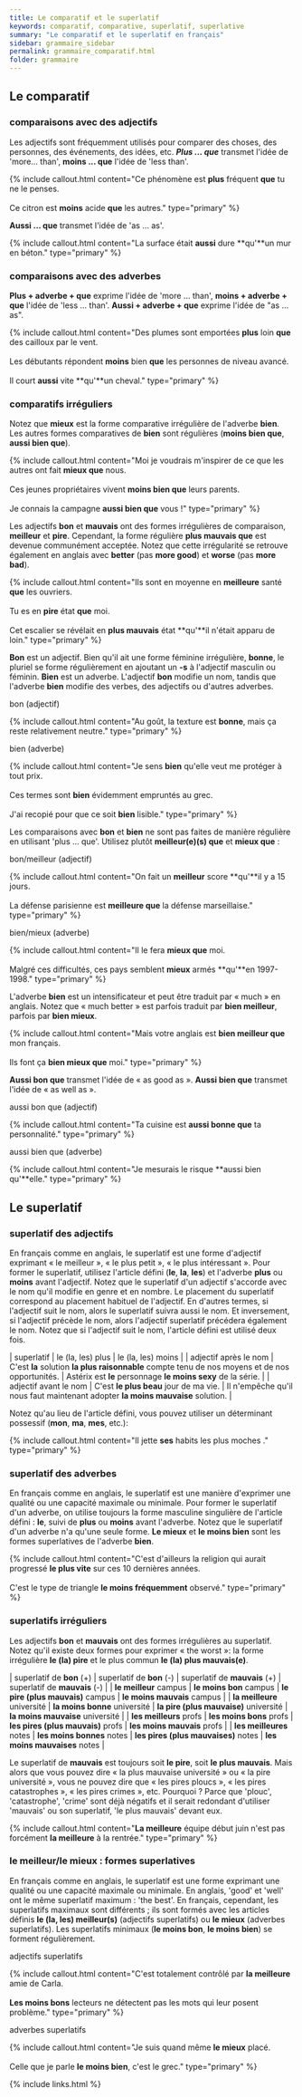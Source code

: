 ```yaml
---
title: Le comparatif et le superlatif
keywords: comparatif, comparative, superlatif, superlative
summary: "Le comparatif et le superlatif en français"
sidebar: grammaire_sidebar
permalink: grammaire_comparatif.html
folder: grammaire
---
```


## Le comparatif

### comparaisons avec des adjectifs
Les adjectifs sont fréquemment utilisés pour comparer des choses, des personnes, des événements, des idées, etc. ***Plus ... que*** transmet l'idée de 'more... than', **moins ... que** l'idée de 'less than'.

{% include callout.html content="Ce phénomène est **plus** fréquent **que** tu ne le penses.<br/><br/>Ce citron est **moins** acide **que** les autres." type="primary" %}

**Aussi ... que** transmet l'idée de 'as ... as'.

{% include callout.html content="La surface était **aussi** dure **qu'**un mur en béton." type="primary" %}

### comparaisons avec des adverbes
**Plus + adverbe + que** exprime l'idée de 'more ... than', **moins + adverbe + que** l'idée de 'less ... than'. **Aussi + adverbe + que** exprime l'idée de "as ... as".

{% include callout.html content="Des plumes sont emportées **plus** loin **que** des cailloux par le vent.<br/><br/>Les débutants répondent **moins** bien **que** les personnes de niveau avancé.<br/><br/>Il court **aussi** vite **qu'**un cheval." type="primary" %}

### comparatifs irréguliers

Notez que **mieux** est la forme comparative irrégulière de l'adverbe **bien**. Les autres formes comparatives de **bien** sont régulières (**moins bien que**, **aussi bien que**).

{% include callout.html content="Moi je voudrais m'inspirer de ce que les autres ont fait **mieux que** nous.<br/><br/>Ces jeunes propriétaires vivent **moins bien que** leurs parents.<br/><br/>Je connais la campagne **aussi bien que** vous !" type="primary" %}

Les adjectifs **bon** et **mauvais** ont des formes irrégulières de comparaison, **meilleur** et **pire**. Cependant, la forme régulière **plus mauvais que** est devenue communément acceptée. Notez que cette irrégularité se retrouve également en anglais avec **better** (pas **more good**) et **worse** (pas **more bad**).

{% include callout.html content="Ils sont en moyenne en **meilleure** santé **que** les ouvriers.<br/><br/>Tu es en **pire** état **que** moi.<br/><br/>Cet escalier se révélait en **plus mauvais** état **qu'**il n'était apparu de loin." type="primary" %}

**Bon** est un adjectif. Bien qu'il ait une forme féminine irrégulière, **bonne**, le pluriel se forme régulièrement en ajoutant un **-s** à l'adjectif masculin ou féminin. **Bien** est un adverbe. L'adjectif **bon** modifie un nom, tandis que l'adverbe **bien** modifie des verbes, des adjectifs ou d'autres adverbes.

bon (adjectif)

{% include callout.html content="Au goût, la texture est **bonne**, mais ça reste relativement neutre." type="primary" %}

bien (adverbe)

{% include callout.html content="Je sens **bien** qu'elle veut me protéger à tout prix.<br/><br/>Ces termes sont **bien** évidemment empruntés au grec.<br/><br/>J'ai recopié pour que ce soit **bien** lisible." type="primary" %}

Les comparaisons avec **bon** et **bien** ne sont pas faites de manière régulière en utilisant 'plus ... que'. Utilisez plutôt **meilleur(e)(s) que** et **mieux que** :

bon/meilleur (adjectif)

{% include callout.html content="On fait un **meilleur** score **qu'**il y a 15 jours.<br/><br/>La défense parisienne est **meilleure que** la défense marseillaise." type="primary" %}

bien/mieux (adverbe)

{% include callout.html content="Il le fera **mieux que** moi.<br/><br/>Malgré ces difficultés, ces pays semblent **mieux** armés **qu'**en 1997-1998." type="primary" %}

L'adverbe **bien** est un intensificateur et peut être traduit par « much » en anglais. Notez que « much better » est parfois traduit par **bien meilleur**, parfois par **bien mieux**.

{% include callout.html content="Mais votre anglais est **bien meilleur que** mon français.<br/><br/>Ils font ça **bien mieux que** moi." type="primary" %}

**Aussi bon que** transmet l'idée de « as good as ». **Aussi bien que** transmet l'idée de « as well as ».

aussi bon que (adjectif)

{% include callout.html content="Ta cuisine est **aussi bonne que** ta personnalité." type="primary" %}

aussi bien que (adverbe)

{% include callout.html content="Je mesurais le risque **aussi bien qu'**elle." type="primary" %}

## Le superlatif
### superlatif des adjectifs
En français comme en anglais, le superlatif est une forme d'adjectif exprimant « le meilleur », « le plus petit », « le plus intéressant ». Pour former le superlatif, utilisez l'article défini (**le**, **la**, **les**) et l'adverbe **plus** ou **moins** avant l'adjectif. Notez que le superlatif d'un adjectif s'accorde avec le nom qu'il modifie en genre et en nombre. Le placement du superlatif correspond au placement habituel de l'adjectif. En d'autres termes, si l'adjectif suit le nom, alors le superlatif suivra aussi le nom. Et inversement, si l'adjectif précède le nom, alors l'adjectif superlatif précédera également le nom. Notez que si l'adjectif suit le nom, l'article défini est utilisé deux fois.

| superlatif | le (la, les) plus | le (la, les) moins |
| adjectif après le nom | C'est **la** solution **la plus raisonnable** compte tenu de nos moyens et de nos opportunités. | Astérix est **le** personnage **le moins sexy** de la série. |
| adjectif avant le nom | C'est **le plus beau** jour de ma vie. | Il n'empêche qu'il nous faut maintenant adopter **la moins mauvaise** solution. |

Notez qu'au lieu de l'article défini, vous pouvez utiliser un déterminant possessif (**mon**, **ma**, **mes**, etc.):

{% include callout.html content="Il jette **ses** habits les plus moches ." type="primary" %}

### superlatif des adverbes
En français comme en anglais, le superlatif est une manière d'exprimer une qualité ou une capacité maximale ou minimale. Pour former le superlatif d'un adverbe, on utilise toujours la forme masculine singulière de l'article défini : **le**, suivi de **plus** ou **moins** avant l'adverbe. Notez que le superlatif d'un adverbe n'a qu'une seule forme. **Le mieux** et **le moins bien** sont les formes superlatives de l'adverbe **bien**.

{% include callout.html content="C'est d'ailleurs la religion qui aurait progressé **le plus vite** sur ces 10 dernières années.<br/><br/>C'est le type de triangle **le moins fréquemment** observé." type="primary" %}

### superlatifs irréguliers
Les adjectifs **bon** et **mauvais** ont des formes irrégulières au superlatif. Notez qu'il existe deux formes pour exprimer « the worst »: la forme irrégulière **le (la) pire** et le plus commun **le (la) plus mauvais(e)**.

| superlatif de **bon** (+) | superlatif de **bon** (-) | superlatif de **mauvais** (+) | superlatif de **mauvais** (-) |
| **le meilleur** campus | **le moins bon** campus | **le pire (plus mauvais)** campus | **le moins mauvais** campus |
| **la meilleure** université | **la moins bonne** université | **la pire (plus mauvaise)** université | **la moins mauvaise** université |
| **les meilleurs** profs | **les moins bons** profs | **les pires (plus mauvais)** profs | **les moins mauvais** profs |
| **les meilleures** notes | **les moins bonnes** notes | **les pires (plus mauvaises)** notes | **les moins mauvaises** notes |

Le superlatif de **mauvais** est toujours soit **le pire**, soit **le plus mauvais**. Mais alors que vous pouvez dire « la plus mauvaise université » ou « la pire université », vous ne pouvez dire que « les pires ploucs », « les pires catastrophes », « les pires crimes », etc. Pourquoi ? Parce que 'plouc', 'catastrophe', 'crime' sont déjà négatifs et il serait redondant d'utiliser 'mauvais' ou son superlatif, 'le plus mauvais' devant eux.

{% include callout.html content="**La meilleure** équipe début juin n'est pas forcément **la meilleure** à la rentrée." type="primary" %}

### le meilleur/le mieux : formes superlatives
En français comme en anglais, le superlatif est une forme exprimant une qualité ou une capacité maximale ou minimale. En anglais, 'good' et 'well' ont le même superlatif maximum : 'the best'. En français, cependant, les superlatifs maximaux sont différents ; ils sont formés avec les articles définis **le (la, les) meilleur(s)** (adjectifs superlatifs) ou **le mieux** (adverbes superlatifs). Les superlatifs minimaux (**le moins bon**, **le moins bien**) se forment régulièrement.

adjectifs superlatifs

{% include callout.html content="C'est totalement contrôlé par **la meilleure** amie de Carla.<br/><br/>**Les moins bons** lecteurs ne détectent pas les mots qui leur posent problème." type="primary" %}

adverbes superlatifs

{% include callout.html content="Je suis quand même **le mieux** placé.<br/><br/>Celle que je parle **le moins bien**, c'est le grec." type="primary" %}

{% include links.html %}

